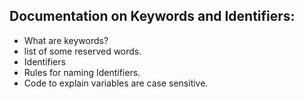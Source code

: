 ## Documentation on Keywords and Identifiers:
* What are keywords?
* list of some reserved words.
* Identifiers
* Rules for naming Identifiers.
* Code to explain variables are case sensitive.
